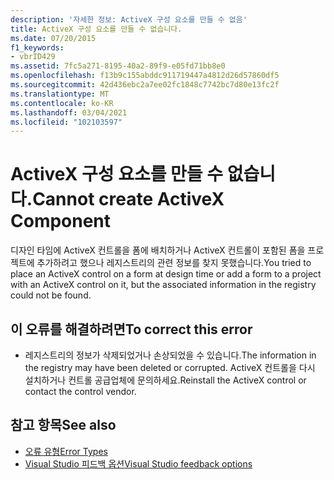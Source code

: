 ```yaml
---
description: '자세한 정보: ActiveX 구성 요소를 만들 수 없음'
title: ActiveX 구성 요소를 만들 수 없습니다.
ms.date: 07/20/2015
f1_keywords:
- vbrID429
ms.assetid: 7fc5a271-8195-40a2-89f9-e05fd71bb8e0
ms.openlocfilehash: f13b9c155abddc911719447a4812d26d57860df5
ms.sourcegitcommit: 42d436ebc2a7ee02fc1848c7742bc7d80e13fc2f
ms.translationtype: MT
ms.contentlocale: ko-KR
ms.lasthandoff: 03/04/2021
ms.locfileid: "102103597"
---
```

# <a name="cannot-create-activex-component"></a><span data-ttu-id="9a282-103">ActiveX 구성 요소를 만들 수 없습니다.</span><span class="sxs-lookup"><span data-stu-id="9a282-103">Cannot create ActiveX Component</span></span>

<span data-ttu-id="9a282-104">디자인 타임에 ActiveX 컨트롤을 폼에 배치하거나 ActiveX 컨트롤이 포함된 폼을 프로젝트에 추가하려고 했으나 레지스트리의 관련 정보를 찾지 못했습니다.</span><span class="sxs-lookup"><span data-stu-id="9a282-104">You tried to place an ActiveX control on a form at design time or add a form to a project with an ActiveX control on it, but the associated information in the registry could not be found.</span></span>  
  
## <a name="to-correct-this-error"></a><span data-ttu-id="9a282-105">이 오류를 해결하려면</span><span class="sxs-lookup"><span data-stu-id="9a282-105">To correct this error</span></span>  
  
- <span data-ttu-id="9a282-106">레지스트리의 정보가 삭제되었거나 손상되었을 수 있습니다.</span><span class="sxs-lookup"><span data-stu-id="9a282-106">The information in the registry may have been deleted or corrupted.</span></span> <span data-ttu-id="9a282-107">ActiveX 컨트롤을 다시 설치하거나 컨트롤 공급업체에 문의하세요.</span><span class="sxs-lookup"><span data-stu-id="9a282-107">Reinstall the ActiveX control or contact the control vendor.</span></span>  
  
## <a name="see-also"></a><span data-ttu-id="9a282-108">참고 항목</span><span class="sxs-lookup"><span data-stu-id="9a282-108">See also</span></span>

- [<span data-ttu-id="9a282-109">오류 유형</span><span class="sxs-lookup"><span data-stu-id="9a282-109">Error Types</span></span>](../../programming-guide/language-features/error-types.md)
- [<span data-ttu-id="9a282-110">Visual Studio 피드백 옵션</span><span class="sxs-lookup"><span data-stu-id="9a282-110">Visual Studio feedback options</span></span>](/visualstudio/ide/feedback-options)
